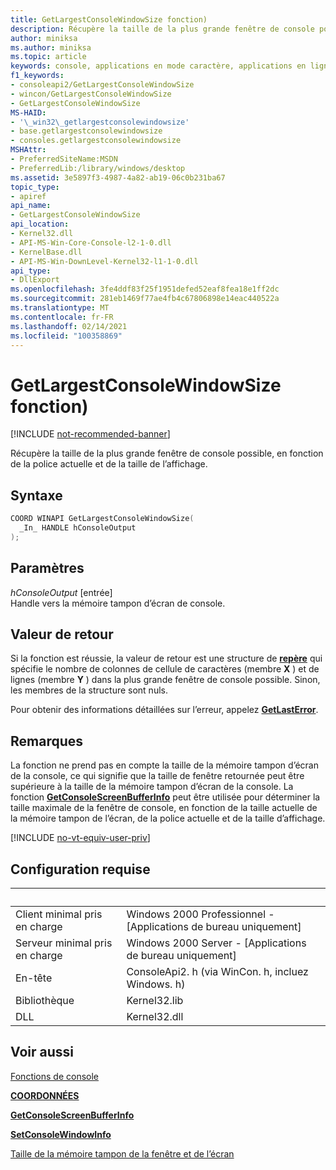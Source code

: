 ```yaml
---
title: GetLargestConsoleWindowSize fonction)
description: Récupère la taille de la plus grande fenêtre de console possible, en fonction de la police actuelle et de la taille de l’affichage.
author: miniksa
ms.author: miniksa
ms.topic: article
keywords: console, applications en mode caractère, applications en ligne de commande, applications de terminal, API console
f1_keywords:
- consoleapi2/GetLargestConsoleWindowSize
- wincon/GetLargestConsoleWindowSize
- GetLargestConsoleWindowSize
MS-HAID:
- '\_win32\_getlargestconsolewindowsize'
- base.getlargestconsolewindowsize
- consoles.getlargestconsolewindowsize
MSHAttr:
- PreferredSiteName:MSDN
- PreferredLib:/library/windows/desktop
ms.assetid: 3e5897f3-4987-4a82-ab19-06c0b231ba67
topic_type:
- apiref
api_name:
- GetLargestConsoleWindowSize
api_location:
- Kernel32.dll
- API-MS-Win-Core-Console-l2-1-0.dll
- KernelBase.dll
- API-MS-Win-DownLevel-Kernel32-l1-1-0.dll
api_type:
- DllExport
ms.openlocfilehash: 3fe4ddf83f25f1951defed52eaf8fea18e1ff2dc
ms.sourcegitcommit: 281eb1469f77ae4fb4c67806898e14eac440522a
ms.translationtype: MT
ms.contentlocale: fr-FR
ms.lasthandoff: 02/14/2021
ms.locfileid: "100358869"
---
```

# <a name="getlargestconsolewindowsize-function"></a>GetLargestConsoleWindowSize fonction)

[!INCLUDE [not-recommended-banner](./includes/not-recommended-banner.md)]

Récupère la taille de la plus grande fenêtre de console possible, en fonction de la police actuelle et de la taille de l’affichage.

## <a name="syntax"></a>Syntaxe

```C
COORD WINAPI GetLargestConsoleWindowSize(
  _In_ HANDLE hConsoleOutput
);
```

## <a name="parameters"></a>Paramètres

*hConsoleOutput* \[entrée\]  
Handle vers la mémoire tampon d’écran de console.

## <a name="return-value"></a>Valeur de retour

Si la fonction est réussie, la valeur de retour est une structure de [**repère**](coord-str.md) qui spécifie le nombre de colonnes de cellule de caractères (membre **X** ) et de lignes (membre **Y** ) dans la plus grande fenêtre de console possible. Sinon, les membres de la structure sont nuls.

Pour obtenir des informations détaillées sur l’erreur, appelez [**GetLastError**](/windows/win32/api/errhandlingapi/nf-errhandlingapi-getlasterror).

## <a name="remarks"></a>Remarques

La fonction ne prend pas en compte la taille de la mémoire tampon d’écran de la console, ce qui signifie que la taille de fenêtre retournée peut être supérieure à la taille de la mémoire tampon d’écran de la console. La fonction [**GetConsoleScreenBufferInfo**](getconsolescreenbufferinfo.md) peut être utilisée pour déterminer la taille maximale de la fenêtre de console, en fonction de la taille actuelle de la mémoire tampon de l’écran, de la police actuelle et de la taille d’affichage.

[!INCLUDE [no-vt-equiv-user-priv](./includes/no-vt-equiv-user-priv.md)]

## <a name="requirements"></a>Configuration requise

| &nbsp; | &nbsp; |
|-|-|
| Client minimal pris en charge | Windows 2000 Professionnel - \[Applications de bureau uniquement\] |
| Serveur minimal pris en charge | Windows 2000 Server - \[Applications de bureau uniquement\] |
| En-tête | ConsoleApi2. h (via WinCon. h, incluez Windows. h) |
| Bibliothèque | Kernel32.lib |
| DLL | Kernel32.dll |

## <a name="see-also"></a>Voir aussi

[Fonctions de console](console-functions.md)

[**COORDONNÉES**](coord-str.md)

[**GetConsoleScreenBufferInfo**](getconsolescreenbufferinfo.md)

[**SetConsoleWindowInfo**](setconsolewindowinfo.md)

[Taille de la mémoire tampon de la fenêtre et de l’écran](window-and-screen-buffer-size.md)